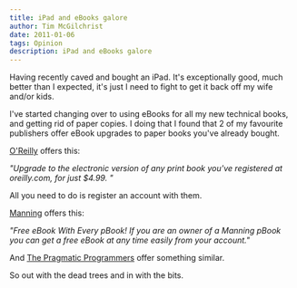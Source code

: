 ```yaml
---
title: iPad and eBooks galore
author: Tim McGilchrist
date: 2011-01-06
tags: Opinion
description: iPad and eBooks galore
---
```

Having recently caved and bought an iPad. It's exceptionally good, much better
than I expected, it's just I need to fight to get it back off my wife and/or
kids.

I've started changing over to using eBooks for all my new technical books, and
getting rid of paper copies. I doing that I found that 2 of my favourite
publishers offer eBook upgrades to paper books you've already bought.

[O'Reilly](http://oreilly.com) offers this:

<address>"Upgrade to the electronic version of any print book you've registered at
 oreilly.com, for just $4.99. "</address>

All you need to do is register an account with them.

[Manning](http://www.manning.com/about/ebooks.html) offers this:

<address>"Free eBook With Every pBook! If you are an owner of a Manning pBook
you can get a free eBook at any time easily from your account."</address>

And [The Pragmatic Programmers](http://pragprog.com/) offer something similar.

So out with the dead trees and in with the bits.

